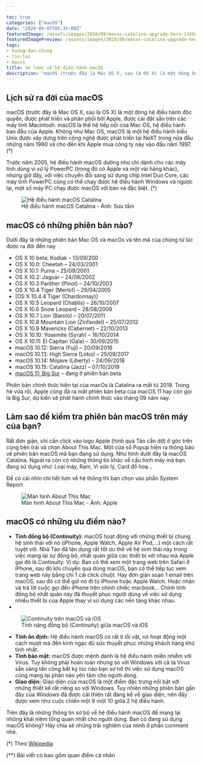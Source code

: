 ```yaml
---

toc: true
categories: ["macOS"]
date: "2020-09-07T05:35:00Z"
featuredImage: /assets/images/2020/09/macos-catalina-upgrade-hero-1160x675.jpg
featuredImagePreview: /assets/images/2020/09/macos-catalina-upgrade-hero-1160x675.jpg
tags:
- huong-dan-chung
- tin-tuc
- macos
title: Sơ lược về hệ điều hành macOS
description: "macOS (trước đây là Mac OS X, sau là OS X) là một dòng hệ điều hành độc quyền, được phát triển và phân phối bởi Apple, được cài đặt sẵn trên các máy tính Macintosh."
---
```


## Lịch sử ra đời của macOS

macOS (trước đây là Mac OS X, sau là OS X) là một dòng hệ điều hành độc quyền, được phát triển và phân phối bởi Apple, được cài đặt sẵn trên các máy tính Macintosh. macOS là thế hệ tiếp nối của Mac OS, hệ điều hành ban đầu của Apple. Không như Mac OS, macOS là một hệ điều hành kiểu Unix được xây dựng trên công nghệ được phát triển tại NeXT trong nửa đầu những năm 1980 và cho đến khi Apple mua công ty này vào đầu năm 1997. (\*)

Trước năm 2005, hệ điều hành macOS dường như chỉ dành cho các máy tính dùng vi xử lý PowerPC (trong đó có Apple và một vài hãng khác), nhưng giờ đây, với việc chuyển đổi sang sử dụng chip Intel Duo Core, các máy tính PowerPC cũng có thể chạy được hệ điều hành Windows và ngược lại, một số máy PC chạy được macOS với bản vá đặc biệt. (\*)

<figure class="kg-card kg-image-card kg-card-hascaption"><img src="/assets/images/2020/09/macos-catalina-upgrade-hero-1160x675.jpg" class="kg-image" alt="Hệ điều hành macOS Catalina" srcset="/assets/images/size/w600/2020/09/macos-catalina-upgrade-hero-1160x675.jpg 600w, /assets/images/size/w1000/2020/09/macos-catalina-upgrade-hero-1160x675.jpg 1000w, /assets/images/2020/09/macos-catalina-upgrade-hero-1160x675.jpg 1160w" sizes="(min-width: 720px) 720px"><figcaption class="text-center">Hệ điều hành macOS Catalina - Ảnh: Sưu tầm</figcaption></figure>

## macOS có những phiên bản nào?

Dưới đây là những phiên bản Mac OS và macOs và tên mã của chúng từ lúc được ra đời đến nay

- OS X 10 beta: Kodiak – 13/09/200
- OS X 10.0: Cheetah – 24/03/2001
- OS X 10.1: Puma – 25/09/2001
- OS X 10.2: Jaguar – 24/08/2002
- OS X 10.3 Panther (Pinot) – 24/10/2003
- OS X 10.4 Tiger (Merlot) – 29/04/2005
- [OS X 10.4.4 Tiger (Chardonnay)]
- OS X 10.5 Leopard (Chablis) – 26/10/2007
- OS X 10.6 Snow Leopard – 28/08/2009
- OS X 10.7 Lion (Barolo) – 20/07/2011
- OS X 10.8 Mountain Lion (Zinfandel) – 25/07/2012
- OS X 10.9 Mavericks (Cabernet) – 22/10/2013
- OS X 10.10: Yosemite (Syrah) – 16/10/2014
- OS X 10.11: El Capitan (Gala) – 30/09/2015
- macOS 10.12: Sierra (Fuji) – 20/09/2016
- macOS 10.13: High Sierra (Lobo) – 25/09/2017
- macOS 10.14: Mojave (Liberty) – 24/09/2018
- macOS 10.15: Catalina (Jazz) – 07/10/2019
- [macOS 11: Big Sur](/tag/big-sur/) – đang ở phiên bản beta

Phiên bản chính thức hiện tại của macOs là Catalina ra mắt từ 2019. Trong hè vừa rồi, Apple cũng đã ra mắt phiên bản beta của macOS 11 hay còn gọi là Big Sur, dự kiến sẽ phát hành chính thức vào tháng 09 năm nay.

## Làm sao để kiểm tra phiên bản macOS trên máy của bạn?

Rất đơn giản, chỉ cần click vào logo Apple (hình quả Táo cắn dở) ở góc trên cùng bên trái và chọn About This Mac. Một cửa sổ Popup hiện ra thông báo về phiên bản macOS mà bạn đang sử dụng. Như hình dưới đây là macOS Catalina. Ngoài ra còn có những thông tin khác về cấu hình máy mà bạn đang sử dụng như: Loại máy, Ram, Vi xửo lý, Card đồ hoạ…

Để có cái nhìn chi tiết hơn về hệ thống thì bạn chọn vào phần System Report

<figure class="kg-card kg-image-card kg-card-hascaption"><img src="/assets/images/wordpress/2020/09/macos-catalina-mac-overview-system-report-1024x617.png" class="kg-image" alt="Màn hình About This Mac"><figcaption class="text-center">Màn hình About This Mac - Ảnh: Apple</figcaption></figure>

## macOS có những ưu điểm nào?

- **Tính đồng bộ (Continuity):** macOS hoạt động với những thiết bị chung hệ sinh thái với nó (iPhone, Apple Watch, Apple Air Pod,...) một cách rất tuyệt vời. Nhà Táo đã tận dụng rất tốt ưu thế về hệ sinh thái này trong việc mang lại sự đồng bộ, nhất quán giữa các thiết bị với nhau mà Apple gọi đó là Continuity. Ví dụ: Bạn có thể xem một trang web trên Safari ở iPhone, sau đó khi chuyển qua dùng macOS, bạn có thể tiếp tục xem trang web này bằng chỉ 1 cái click chuột. Hay đơn giản soạn 1 email trên macOS, sau đó có thể gửi nó đi từ iPhone hoặc Apple Watch. Hoặc nhận và trả lời cuộc gọi đến iPhone trên chính chiếc macbook... Chính tính đồng bộ nhất quán này đã thuyết phục người dùng về việc sử dụng nhiều thiết bị của Apple thay vì sử dụng các nền tảng khác nhau.
- 
<figure class="kg-card kg-image-card kg-card-hascaption"><img src="/assets/images/2020/09/image-1.png" class="kg-image" alt="Continuity trên macOS và iOS" srcset="/assets/images/size/w600/2020/09/image-1.png 600w, /assets/images/size/w1000/2020/09/image-1.png 1000w, /assets/images/2020/09/image-1.png 1156w" sizes="(min-width: 720px) 720px"><figcaption class="text-center">Tính năng đồng bộ (Continuity) giữa macOS và iOS</figcaption></figure>

- **Tính ổn định:** Hệ điều hành macOS có rất ít lỗi vặt, nó hoạt động một cách mượt mà đến kinh ngạc đủ sức thuyết phục những khách hàng khó tính nhất.
- **Tính bảo mật:** macOS được mệnh danh là hệ điều hành miễn nhiễm với Virus. Tuy không phải hoàn toàn nhưng so với Windows với cả tá Virus sẵn sàng tấn công bất kỳ lúc nào bạn sơ hở thì việc sử dụng macOS cũng mang lại phần nào yên tâm cho người dùng.
- **Giao diện:** Giao diện của macOS là một điểm đặc trưng nổi bật với những thiết kế rất riêng so với Windows. Tuy nhiên những phiên bản gần đây của Windows đã được cải thiện rất đáng kể về giao diện, nên đây được xem như cuộc chiến một 9 một 10 giữa 2 hệ điều hành.

Trên đây là những thông tin sơ bộ về hệ điều hành macOS để mang lại những khái niệm tổng quan nhất cho người dùng. Bạn có đang sử dụng macOS không? Hãy chia sẻ những trải nghiệm của mình  ở phần comment nhé.

(\*) Theo [Wikipedia](https://vi.wikipedia.org/wiki/MacOS)

(\*\*) Bài viết có bao gồm quan điểm cá nhân

